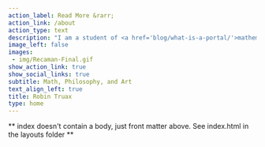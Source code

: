 ```yaml
---
action_label: Read More &rarr;
action_link: /about
action_type: text
description: "I am a student of <a href='blog/what-is-a-portal/'>mathematics</a>, political theory, and the theory of computation. My research is primarily in combinatorics and algebra, but I am also interested in questions in applied math using these tools, such as the game theory of voting systems and various complexity-theoretic questions. Finally, I work to create aesthetically beautiful and technologically effective tools for sharing math. My CV is <a href='about/cv.pdf'>here</a>."
image_left: false
images: 
 - img/Recaman-Final.gif
show_action_link: true
show_social_links: true
subtitle: Math, Philosophy, and Art
text_align_left: true
title: Robin Truax
type: home
---
```


** index doesn't contain a body, just front matter above.
See index.html in the layouts folder **